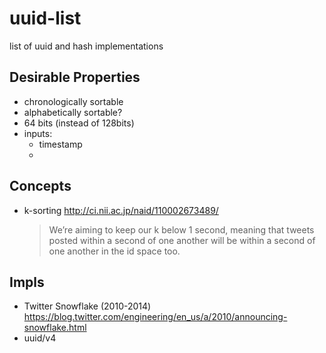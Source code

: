 # uuid-list

list of uuid and hash implementations

## Desirable Properties

- chronologically sortable
- alphabetically sortable?
- 64 bits (instead of 128bits)
- inputs:
  - timestamp
  - 
  
## Concepts

- k-sorting http://ci.nii.ac.jp/naid/110002673489/

    > We’re aiming to keep our k below 1 second, meaning that tweets posted within a second of one another will be within a second of one another in the id space too.

## Impls

- Twitter Snowflake (2010-2014) https://blog.twitter.com/engineering/en_us/a/2010/announcing-snowflake.html
- uuid/v4
